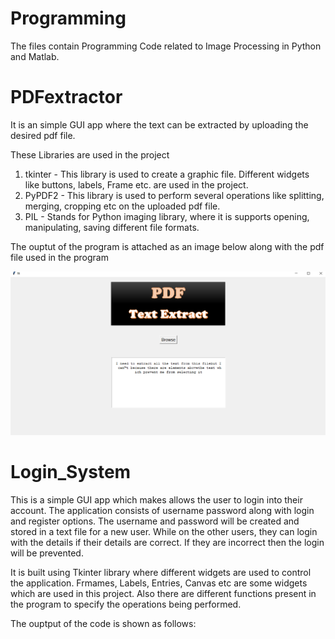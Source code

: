 # Programming

The files contain Programming Code related to Image Processing in Python and Matlab.

# PDFextractor 
 
It is an simple GUI app where the text can be extracted by uploading the desired pdf file.

These Libraries are used in the project

1. tkinter - This library is used to create a graphic file. Different widgets like buttons, labels, Frame etc. are used in the project.
2. PyPDF2 - This library is used to perform several operations like splitting, merging, cropping etc on the uploaded pdf file.
3. PIL - Stands for Python imaging library, where it is supports opening, manipulating, saving different file formats.

The ouptut of the program is attached as an image below along with the pdf file used in the program

![](PDFextractor.png)


# Login_System

This is a simple GUI app which makes allows the user to login into their account. The application consists of username password along with login and register options. The username and password will be created and stored in a text file for a new user. While on the other users, they can login with the details if their details are correct. If they are incorrect then the login will be prevented. 

It is built using Tkinter library where different widgets are used to control the application. Frmames, Labels, Entries, Canvas etc are some widgets which are used in this project. Also there are different functions present in the program to specify the operations being performed. 

The ouptput of the code is shown as follows:



